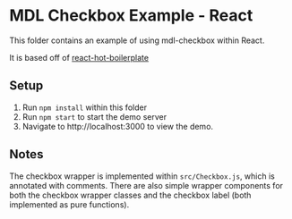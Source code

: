 # MDL Checkbox Example - React

This folder contains an example of using mdl-checkbox within React.

It is based off of [react-hot-boilerplate](https://github.com/gaearon/react-hot-boilerplate)

## Setup

1. Run `npm install` within this folder
2. Run `npm start` to start the demo server
3. Navigate to http://localhost:3000 to view the demo.

## Notes

The checkbox wrapper is implemented within `src/Checkbox.js`, which is annotated with comments. There are also simple wrapper components for both the checkbox wrapper classes and the checkbox label (both implemented as pure functions).
